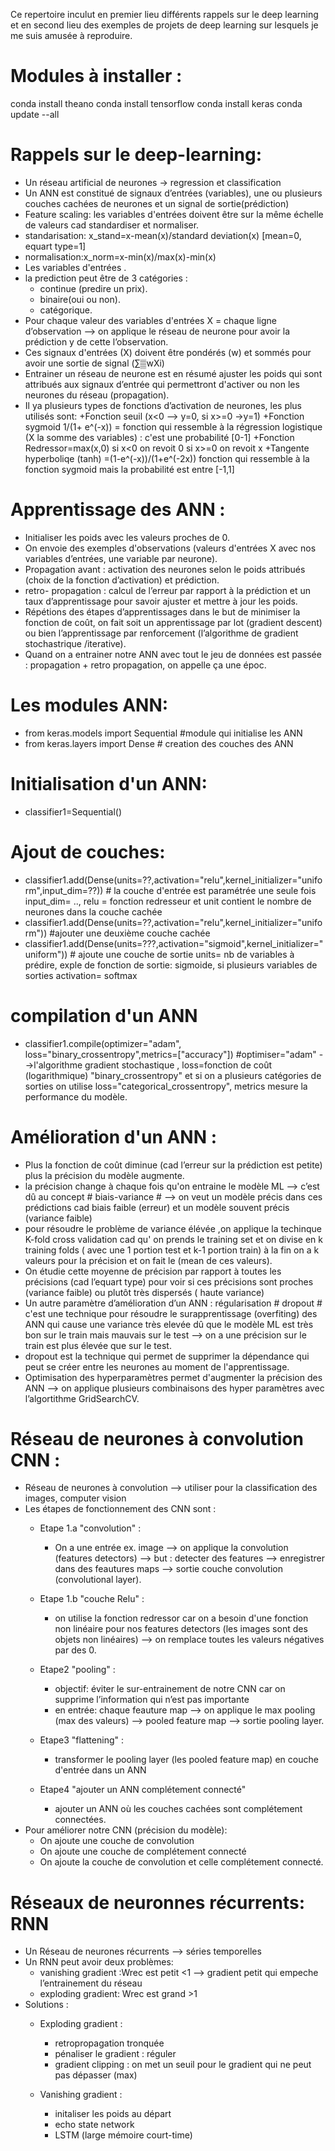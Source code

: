
Ce repertoire  inculut en premier lieu différents rappels sur le deep learning et en second lieu des exemples de projets de deep learning sur lesquels je me suis amusée à reproduire.
# Modules à installer :
conda install theano
conda install tensorflow
conda install keras
conda update --all

# Rappels sur le deep-learning:
+ Un réseau artificial de neurones -> regression et classification
+ Un ANN est constitué de signaux d’entrées (variables), une ou plusieurs couches cachées de neurones et un signal de sortie(prédiction)
+ Feature scaling: les variables d'entrées doivent être sur la même échelle de valeurs cad standardiser et normaliser.
+ standarisation: x_stand=x-mean(x)/standard deviation(x)  [mean=0, equart type=1]
+ normalisation:x_norm=x-min(x)/max(x)-min(x)
+ Les variables d'entrées . 
+ la prediction peut être de 3 catégories :
  + continue (predire un prix).
  + binaire(oui ou non).
  + catégorique.
+ Pour chaque valeur des variables d'entrées X = chaque ligne d’observation --> on applique le réseau de neurone pour avoir la prédiction y de cette l’observation.
+ Ces signaux d'entrées (X) doivent être pondérés (w) et sommés pour avoir une sortie de signal (∑▒wXi)
+ Entrainer un réseau de neurone est en résumé ajuster les poids qui sont attribués aux signaux d’entrée qui permettront d'activer ou non les neurones du réseau (propagation).
+ Il ya plusieurs types de fonctions d’activation de neurones, les plus utilisés sont:
  +Fonction seuil (x<0 --> y=0, si x>=0 ->y=1)
  +Fonction sygmoid 1/(1+ e^(-x)) = fonction qui ressemble à la régression logistique (X la somme des variables) : c'est une probabilité [0-1]
  +Fonction Redressor=max(x,0) si x<0 on revoit 0 si x>=0 on revoit x
  +Tangente hyperboliqe (tanh) =(1-e^(-x))/(1+e^(-2x)) fonction qui ressemble à la fonction sygmoid mais la probabilité est entre [-1,1]

# Apprentissage des ANN :
+ Initialiser les poids avec les valeurs proches de 0.
+ On envoie des exemples d'observations (valeurs d'entrées X avec nos variables d’entrées, une variable par neurone).
+ Propagation avant : activation des neurones selon le poids attribués (choix de la fonction d’activation) et prédiction.
+ retro- propagation : calcul de l’erreur par rapport à la prédiction et un taux d’apprentissage  pour savoir ajuster et mettre à jour les poids.
+ Répétions des étapes d’apprentissages dans le but de minimiser la fonction de coût, on fait soit un apprentissage par lot (gradient descent) ou bien l’apprentissage par renforcement (l’algorithme de gradient stochastrique /iterative).
+ Quand on a entrainer notre ANN avec tout le jeu de données est passée : propagation + retro propagation, on appelle ça une époc.

# Les modules ANN:
+ from keras.models import Sequential #module qui initialise les ANN
+ from keras.layers import Dense # creation des couches des ANN

# Initialisation d'un ANN:
+ classifier1=Sequential() 

# Ajout de couches:
+ classifier1.add(Dense(units=??,activation="relu",kernel_initializer="uniform",input_dim=??)) # la couche d'entrée est paramétrée une seule fois input_dim= .., relu = fonction redresseur et unit contient le nombre de neurones dans la couche cachée 
+ classifier1.add(Dense(units=??,activation="relu",kernel_initializer="uniform")) #ajouter une deuxième couche cachée
+ classifier1.add(Dense(units=???,activation="sigmoid",kernel_initializer="uniform")) # ajoute une couche de sortie units= nb de variables à prédire,  exple de fonction de sortie:  sigmoide, si plusieurs variables de sorties activation= softmax  

# compilation d'un ANN
+ classifier1.compile(optimizer="adam", loss="binary_crossentropy",metrics=["accuracy"]) #optimiser="adam" -->l'algorithme gradient stochastique , loss=fonction de coût (logarithmique) "binary_crossentropy" et si on a plusieurs catégories de sorties on utilise loss="categorical_crossentropy", metrics mesure la performance du modèle.


# Amélioration d'un ANN :
+ Plus la fonction de coût diminue (cad l’erreur sur la prédiction est petite) plus la précision du modèle augmente.
+ la précision change à chaque fois qu'on entraine le modèle ML --> c’est dû au concept # biais-variance # --> on veut un modèle précis dans ces prédictions cad biais faible (erreur) et un modèle souvent précis (variance faible) 
+ pour résoudre le problème de variance élévée ,on applique la techinque K-fold cross validation cad qu' on prends le training set et on divise en k training folds ( avec une 1 portion test et k-1 portion train) à la fin on a k valeurs pour la précision et on fait le (mean de ces valeurs).
+ On étudie cette moyenne de précision par rapport à toutes les précisions (cad l’equart type) pour voir si ces précisions sont proches (variance faible) ou plutôt très dispersés ( haute variance)
+ Un autre paramètre d’amélioration d’un ANN : régularisation # dropout # c'est une technique pour résoudre le surapprentissage (overfiting) des ANN qui cause une variance très elevée dû que le modèle ML est très bon sur le train mais mauvais sur le test --> on a une précision sur le train est plus élevée que sur le test.
+ dropout est la technique qui permet de supprimer la dépendance qui peut se créer entre les neurones au moment de l'apprentissage.
+ Optimisation des hyperparamètres permet d'augmenter la précision des ANN --> on applique plusieurs combinaisons des hyper paramètres avec l’algortithme GridSearchCV.

# Réseau de neurones à convolution CNN : 
+ Réseau de neurones à convolution --> utiliser pour la classification des images, computer vision
+ Les étapes de fonctionnement des CNN sont :
  + Etape 1.a "convolution" : 
     + On a une entrée ex. image --> on applique la convolution (features detectors) --> but : detecter des features --> enregistrer dans des feautures maps --> sortie couche convolution (convolutional layer).

  + Etape 1.b "couche Relu" : 
     + on utilise la fonction redressor car on a besoin d'une fonction non linéaire pour nos features detectors (les images sont des objets non linéaires) --> on remplace toutes les valeurs négatives par des 0.
  + Etape2 "pooling" : 
     + objectif: éviter le sur-entrainement de notre CNN car  on supprime l’information qui n’est pas importante 
     + en entrée:  chaque feauture map --> on applique le max pooling (max des valeurs) --> pooled feature map --> sortie pooling layer.
  + Etape3 "flattening" : 
     + transformer le pooling layer (les pooled feature map) en couche d'entrée dans un ANN
  + Etape4 "ajouter un ANN complétement connecté"
     + ajouter un ANN où les couches cachées sont complétement connectées.
+ Pour améliorer notre CNN (précision du modèle):
  + On ajoute une couche de convolution
  + On ajoute une couche de complétement connecté
  + On ajoute la couche de convolution et celle complétement connecté.


# Réseaux de neuronnes récurrents: RNN
+ Un Réseau de neurones récurrents --> séries temporelles
+ Un RNN peut avoir deux problèmes:
  +  vanishing gradient :Wrec est petit <1 --> gradient petit qui empeche l’entrainement du réseau
  +  exploding gradient: Wrec est grand >1 
+ Solutions :
  + Exploding gradient :
    - retropropagation  tronquée
    - pénaliser le gradient : réguler
    - gradient clipping : on met un seuil pour le gradient qui ne peut pas dépasser (max)

  + Vanishing gradient :
    - initaliser les poids au départ
    - echo state network
    - LSTM (large mémoire court-time)


